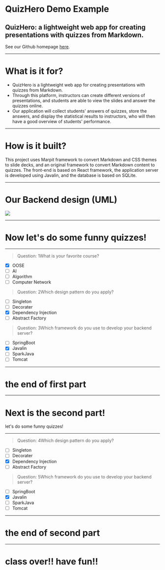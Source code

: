 #  QuizHero Demo Example 

## QuizHero: a lightweight web app for creating presentations with quizzes from Markdown.

See our Github homepage [here](https://github.com/jhu-oose/2020-spring-group-QuizHero
).

---

# What is it for?  

- QuizHero is a lightweight web app for creating presentations with quizzes from Markdown. 
- Through this platform, instructors can create different versions of presentations, and students are able to view the slides and answer the quizzes online. 
- Our application will collect students' answers of quizzes, store the answers, and display the statistical results to instructors, who will then have a good overview of students' performance.

---

# How is it built?  

This project uses Marpit framework to convert Markdown and CSS themes to slide decks, and an original framework to convert Markdown content to quizzes. The front-end is based on React framework, the application server is developed using Javalin, and the database is based on SQLite.

---

# Our Backend design (UML)

![](https://tva1.sinaimg.cn/large/00831rSTgy1gdfbcv29cxj30ju084jrs.jpg)

---

# Now let's do some funny quizzes!

---

> Question: 1What is your favorite course?
* [x] OOSE
* [ ] AI
* [ ] Algorithm
* [ ] Computer Network

> Question: 2Which design pattern do you apply?
* [ ] Singleton
* [ ] Decorater
* [x] Dependency Injection
* [ ] Abstract Factory

> Question: 3Which framework do you use to develop your backend server?
* [ ] SpringBoot
* [x] Javalin
* [ ] SparkJava
* [ ] Tomcat

---

# the end of first part

---

# Next is the second part!

let's do some funny quizzes!

---

> Question: 4Which design pattern do you apply?
* [ ] Singleton
* [ ] Decorater
* [x] Dependency Injection
* [ ] Abstract Factory

> Question: 5Which framework do you use to develop your backend server?
* [ ] SpringBoot
* [x] Javalin
* [ ] SparkJava
* [ ] Tomcat

---

# the end of second part

---

# class over!! have fun!!

